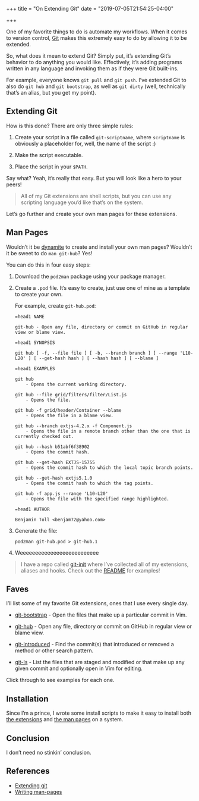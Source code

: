 +++
title = "On Extending Git"
date = "2019-07-05T21:54:25-04:00"

+++

<p>One of my favorite things to do is automate my workflows.  When it comes to version control, <a href="https://git-scm.com/">Git</a> makes this extremely easy to do by allowing it to be extended.</p>

<p>So, what does it mean to extend Git?  Simply put, it&rsquo;s extending Git&rsquo;s behavior to do anything you would like.  Effectively, it&rsquo;s adding programs written in any language and invoking them as if they were Git built-ins.</p>

<p>For example, everyone knows <code>git pull</code> and <code>git push</code>.  I&rsquo;ve extended Git to also do <code>git hub</code> and <code>git bootstrap</code>, as well as <code>git dirty</code> (well, technically that&rsquo;s an alias, but you get my point).</p>

<h2 id="extending-git">Extending Git</h2>

<p>How is this done?  There are only three simple rules:</p>

<ol>
<li><p>Create your script in a file called <code>git-scriptname</code>, where <code>scriptname</code> is obviously a placeholder for, well, the name of the script :)</p></li>

<li><p>Make the script executable.</p></li>

<li><p>Place the script in your <code>$PATH</code>.</p></li>
</ol>

<p>Say what?  Yeah, it&rsquo;s really that easy.  But you will look like a hero to your peers!</p>

<blockquote>
<p>All of my Git extensions are shell scripts, but you can use any scripting language you&rsquo;d like that&rsquo;s on the system.</p>
</blockquote>

<p>Let&rsquo;s go further and create your own man pages for these extensions.</p>

<h2 id="man-pages">Man Pages</h2>

<p>Wouldn&rsquo;t it be <a href="https://www.youtube.com/watch?v=b5rKZs6HnB4">dynamite</a> to create and install your own man pages?  Wouldn&rsquo;t it be sweet to do <code>man git-hub</code>?  Yes!</p>

<p>You can do this in four easy steps:</p>

<ol>
<li><p>Download the <code>pod2man</code> package using your package manager.</p></li>

<li><p>Create a <code>.pod</code> file.  It&rsquo;s easy to create, just use one of mine as a template to create your own.</p>

<p>For example, create <code>git-hub.pod</code>:</p>

<pre><code>=head1 NAME

git-hub - Open any file, directory or commit on GitHub in regular view or blame view.

=head1 SYNOPSIS

git hub [ -f, --file file ] [ -b, --branch branch ] [ --range 'L10-L20' ] [ --get-hash hash ] [ --hash hash ] [ --blame ]

=head1 EXAMPLES

git hub
    - Opens the current working directory.

git hub --file grid/filters/filter/List.js
    - Opens the file.

git hub -f grid/header/Container --blame
    - Opens the file in a blame view.

git hub --branch extjs-4.2.x -f Component.js
    - Opens the file in a remote branch other than the one that is currently checked out.

git hub --hash b51abf6f38902
    - Opens the commit hash.

git hub --get-hash EXTJS-15755
    - Opens the commit hash to which the local topic branch points.

git hub --get-hash extjs5.1.0
    - Opens the commit hash to which the tag points.

git hub -f app.js --range 'L10-L20'
    - Opens the file with the specified range highlighted.

=head1 AUTHOR

Benjamin Toll &lt;benjam72@yahoo.com&gt;
</code></pre></li>

<li><p>Generate the file:</p>

<pre><code>pod2man git-hub.pod &gt; git-hub.1
</code></pre></li>

<li><p>Weeeeeeeeeeeeeeeeeeeeeeeeee</p></li>
</ol>

<blockquote>
<p>I have a repo called <a href="https://github.com/btoll/git-init">git-init</a> where I&rsquo;ve collected all of my extensions, aliases and hooks.  Check out the <a href="https://github.com/btoll/git-init/blob/master/README.md">README</a> for examples!</p>
</blockquote>

<h2 id="faves">Faves</h2>

<p>I&rsquo;ll list some of my favorite Git extensions, ones that I use every single day.</p>

<ul>
<li><p><a href="https://github.com/btoll/git-init#git-bootstrap">git-bootstrap</a> - Open the files that make up a particular commit in Vim.</p></li>

<li><p><a href="https://github.com/btoll/git-init#git-hub">git-hub</a> - Open any file, directory or commit on GitHub in regular view or blame view.</p></li>

<li><p><a href="https://github.com/btoll/git-init#git-introduced">git-introduced</a> - Find the commit(s) that introduced or removed a method or other search pattern.</p></li>

<li><p><a href="https://github.com/btoll/git-init#git-ls">git-ls</a> - List the files that are staged and modified or that make up any given commit and optionally open in Vim for editing.</p></li>
</ul>

<p>Click through to see examples for each one.</p>

<h2 id="installation">Installation</h2>

<p>Since I&rsquo;m a prince, I wrote some install scripts to make it easy to install both <a href="https://github.com/btoll/git-init/blob/master/install.sh">the extensions</a> and <a href="https://github.com/btoll/git-init/blob/master/install_manpages.sh">the man pages</a> on a system.</p>

<h2 id="conclusion">Conclusion</h2>

<p>I don&rsquo;t need no stinkin&rsquo; conclusion.</p>

<h2 id="references">References</h2>

<ul>
<li><a href="https://www.atlassian.com/git/articles/extending-git">Extending git</a></li>
<li><a href="http://linuxfocus.org/English/November2003/article309.shtml">Writing man-pages</a></li>
</ul>

